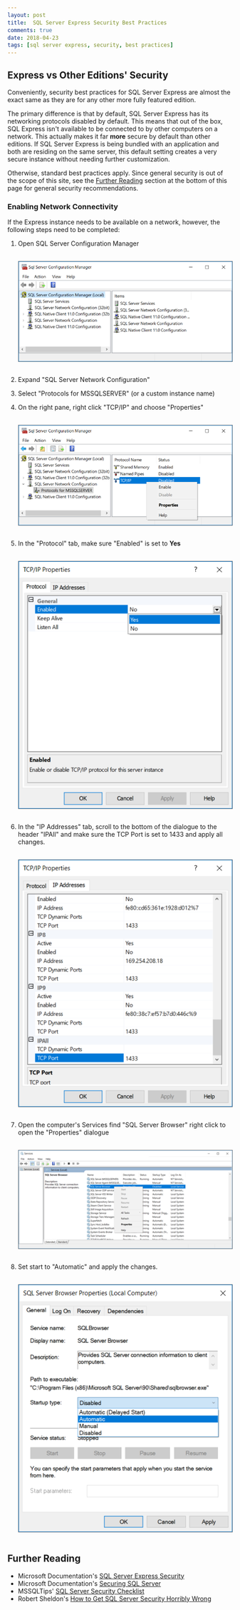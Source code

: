 ```yaml
---
layout: post
title:  SQL Server Express Security Best Practices
comments: true
date: 2018-04-23
tags: [sql server express, security, best practices]
---
```


## Express vs Other Editions' Security

Conveniently, security best practices for SQL Server Express are almost
the exact same as they are for any other more fully featured edition.

The primary difference is that by default, SQL Server Express has its networking
protocols disabled by default. This means that out of the box, SQL Express isn't available
to be connected to by other computers on a network. This actually makes it far **more** secure
by default than other editions. If SQL Server Express is being bundled with an application
and both are residing on the same server, this default setting creates a very secure
instance without needing further customization.

Otherwise, standard best practices apply. Since general security is out of the scope
of this site, see the [Further Reading](#further-reading) section at the bottom of this page
for general security recommendations.


### Enabling Network Connectivity
If the Express instance needs to be available on a network, however, the following steps need
to be completed:

1. Open SQL Server Configuration Manager
      <div>
      <br/>
      <img style="display: block; border: 1px solid gray;" src="../img/sql_configuration_manager_1.PNG" title="SQL Server Express Configuration Manager" alt="SQL Server Express Configuration Manager">
      <br/>
      </div>
2. Expand "SQL Server Network Configuration"

3. Select "Protocols for MSSQLSERVER" (or a custom instance name)

4. On the right pane, right click "TCP/IP" and choose "Properties"
      <div>
      <br/>
      <img style="display: block; border: 1px solid gray;" src="../img/sql_configuration_manager_2.PNG" title="SQL Server Express Configuration Manager" alt="SQL Server Express Configuration Manager">
      <br/>
      </div>
5. In the "Protocol" tab, make sure "Enabled" is set to **Yes**
      <div>
      <br/>
      <img style="display: block; border: 1px solid gray;" src="../img/sql_configuration_manager_3.PNG" title="SQL Server Express Configuration Manager" alt="SQL Server Express Configuration Manager">
      <br/>
      </div>
6. In the "IP Addresses" tab, scroll to the bottom of the dialogue to the header "IPAll" and  make sure the TCP Port is set to 1433 and apply all changes.
      <div>
      <br/>
      <img style="display: block; border: 1px solid gray;" src="../img/sql_configuration_manager_4.PNG" title="SQL Server Express Configuration Manager" alt="SQL Server Express Configuration Manager">
      <br/>
      </div>
7. Open the computer's Services find "SQL Server Browser" right click to open the "Properties" dialogue
      <div>
      <br/>
      <img style="display: block; border: 1px solid gray;" src="../img/sql_configuration_manager_5.PNG" title="SQL Server Express Configuration Manager" alt="SQL Server Express Configuration Manager">
      <br/>
      </div>
8. Set start to "Automatic" and apply the changes.
      <div>
      <br/>
      <img style="display: block; border: 1px solid gray;" src="../img/sql_configuration_manager_6.PNG" title="SQL Server Express Configuration Manager" alt="SQL Server Express Configuration Manager">
      <br/>
      </div>


## Further Reading

* Microsoft Documentation's [SQL Server Express Security](https://docs.microsoft.com/en-us/dotnet/framework/data/adonet/sql/sql-server-express-security)
* Microsoft Documentation's [Securing SQL Server](https://docs.microsoft.com/en-us/sql/relational-databases/security/securing-sql-server)
* MSSQLTips' [SQL Server Security Checklist](https://www.mssqltips.com/sqlservertip/3159/sql-server-security-checklist/)
* Robert Sheldon's [How to Get SQL Server Security Horribly Wrong](https://www.red-gate.com/simple-talk/sql/database-administration/how-to-get-sql-server-security-horribly-wrong/)
